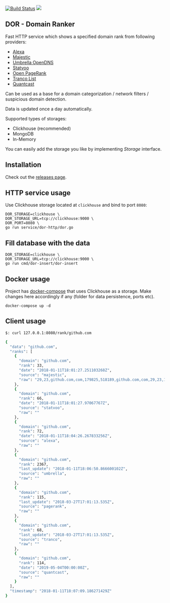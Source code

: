 [![Build Status](https://travis-ci.org/ilyaglow/dor.svg?branch=master)](https://travis-ci.org/ilyaglow/dor)
[![](https://godoc.org/github.com/ilyaglow/dor?status.svg)](http://godoc.org/github.com/ilyaglow/dor)

DOR - Domain Ranker
-------------------

Fast HTTP service which shows a specified domain rank from following providers:
- [Alexa](https://www.alexa.com/topsites)
- [Majestic](https://blog.majestic.com/development/alexa-top-1-million-sites-retired-heres-majestic-million/)
- [Umbrella OpenDNS](https://umbrella.cisco.com/blog/2016/12/14/cisco-umbrella-1-million/)
- [Statvoo](https://statvoo.com/top/sites)
- [Open PageRank](https://www.domcop.com/top-10-million-domains)
- [Tranco List](https://tranco-list.eu/)
- [Quantcast](https://www.quantcast.com/top-sites/)

Can be used as a base for a domain categorization / network filters /
suspicious domain detection.

Data is updated once a day automatically.

Supported types of storages:
* Clickhouse (recommended)
* MongoDB
* In-Memory

You can easily add the storage you like by implementing _Storage_ interface.

## Installation

Check out the [releases page](https://github.com/ilyaglow/dor/releases).

## HTTP service usage

Use Clickhouse storage located at `clickhouse` and bind to port `8080`:
```
DOR_STORAGE=clickhouse \
DOR_STORAGE_URL=tcp://clickhouse:9000 \
DOR_PORT=8080 \
go run service/dor-http/dor.go
```

## Fill database with the data

```
DOR_STORAGE=clickhouse \
DOR_STORAGE_URL=tcp://clickhouse:9000 \
go run cmd/dor-insert/dor-insert
```

## Docker usage

Project has [docker-compose](docker-compose.yml) that uses Clickhouse as a
storage. Make changes here accordingly if any (folder for data persistence,
ports etc).

```
docker-compose up -d
```


## Client usage

```sh
$: curl 127.0.0.1:8080/rank/github.com

{
  "data": "github.com",
  "ranks": [
    {
      "domain": "github.com",
      "rank": 33,
      "date": "2018-01-11T18:01:27.251103268Z",
      "source": "majestic",
      "raw": "29,23,github.com,com,179825,518189,github.com,com,29,23,179994,518726"
    },
    {
      "domain": "github.com",
      "rank": 66,
      "date": "2018-01-11T18:01:27.97067767Z",
      "source": "statvoo",
      "raw": ""
    },
    {
      "domain": "github.com",
      "rank": 72,
      "date": "2018-01-11T18:04:26.267833256Z",
      "source": "alexa",
      "raw": ""
    },
    {
      "domain": "github.com",
      "rank": 2367,
      "last_update": "2018-01-11T18:06:50.866600102Z",
      "source": "umbrella",
      "raw": ""
    },
    {
      "domain": "github.com",
      "rank": 115,
      "last_update": "2018-03-27T17:01:13.535Z",
      "source": "pagerank",
      "raw": ""
    },
    {
      "domain": "github.com",
      "rank": 68,
      "last_update": "2018-03-27T17:01:13.535Z",
      "source": "tranco",
      "raw": ""
    },
    {
      "domain": "github.com",
      "rank": 114,
      "date": "2019-05-04T00:00:00Z",
      "source": "quantcast",
      "raw": ""
    }
  ],
  "timestamp": "2018-01-11T18:07:09.186271429Z"
}
```

